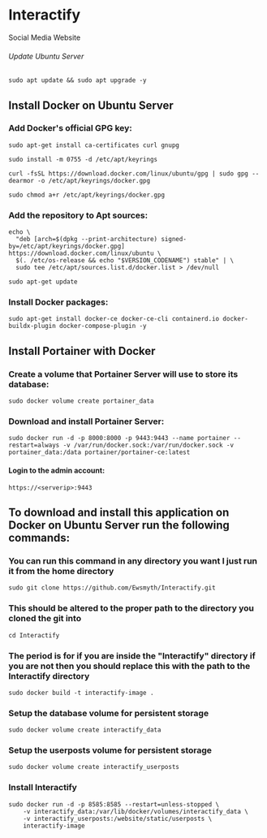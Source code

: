 # Interactify
 Social Media Website

###### Update Ubuntu Server
```
sudo apt update && sudo apt upgrade -y
```

## Install Docker on Ubuntu Server

### Add Docker's official GPG key:
```
sudo apt-get install ca-certificates curl gnupg
```
```
sudo install -m 0755 -d /etc/apt/keyrings
```
```
curl -fsSL https://download.docker.com/linux/ubuntu/gpg | sudo gpg --dearmor -o /etc/apt/keyrings/docker.gpg
```
```
sudo chmod a+r /etc/apt/keyrings/docker.gpg
```
### Add the repository to Apt sources:
```
echo \
  "deb [arch=$(dpkg --print-architecture) signed-by=/etc/apt/keyrings/docker.gpg] https://download.docker.com/linux/ubuntu \
  $(. /etc/os-release && echo "$VERSION_CODENAME") stable" | \
  sudo tee /etc/apt/sources.list.d/docker.list > /dev/null
```
```
sudo apt-get update
```
### Install Docker packages:
```
sudo apt-get install docker-ce docker-ce-cli containerd.io docker-buildx-plugin docker-compose-plugin -y
```

## Install Portainer with Docker
### Create a volume that Portainer Server will use to store its database:
```
sudo docker volume create portainer_data
```
### Download and install Portainer Server:
```
sudo docker run -d -p 8000:8000 -p 9443:9443 --name portainer --restart=always -v /var/run/docker.sock:/var/run/docker.sock -v portainer_data:/data portainer/portainer-ce:latest
```
#### Login to the admin account:
```
https://<serverip>:9443
```

## To download and install this application on Docker on Ubuntu Server run the following commands:

### You can run this command in any directory you want I just run it from the home directory
```
sudo git clone https://github.com/Ewsmyth/Interactify.git
```
### This should be altered to the proper path to the directory you cloned the git into
```
cd Interactify
```
### The period is for if you are inside the "Interactify" directory if you are not then you should replace this with the path to the Interactify directory
```
sudo docker build -t interactify-image .
```
### Setup the database volume for persistent storage
```
sudo docker volume create interactify_data
```
### Setup the userposts volume for persistent storage
```
sudo docker volume create interactify_userposts
```
### Install Interactify
```
sudo docker run -d -p 8585:8585 --restart=unless-stopped \
    -v interactify_data:/var/lib/docker/volumes/interactify_data \
    -v interactify_userposts:/website/static/userposts \
    interactify-image
```